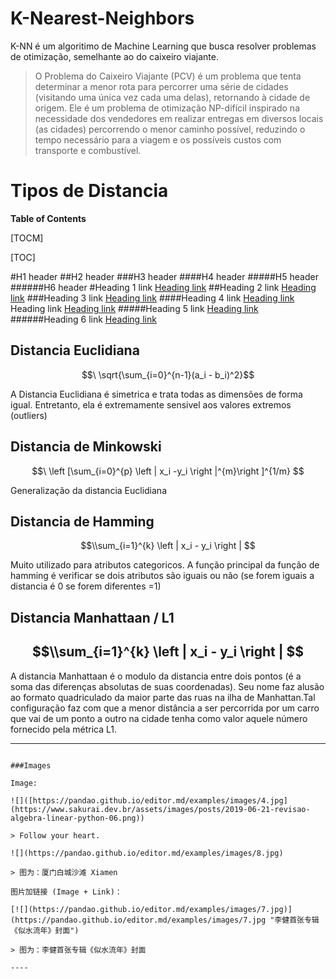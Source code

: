 # K-Nearest-Neighbors
K-NN é um algoritimo de Machine Learning que busca resolver problemas de otimização, semelhante ao do caixeiro viajante.
>O Problema do Caixeiro Viajante (PCV) é um problema que tenta determinar a menor rota para percorrer uma série de cidades (visitando uma única vez cada uma delas), retornando à cidade de origem. Ele é um problema de otimização NP-difícil inspirado na necessidade dos vendedores em realizar entregas em diversos locais (as cidades) percorrendo o menor caminho possível, reduzindo o tempo necessário para a viagem e os possíveis custos com transporte e combustível.

# Tipos de Distancia

**Table of Contents**

[TOCM]

[TOC]

#H1 header
##H2 header
###H3 header
####H4 header
#####H5 header
######H6 header
#Heading 1 link [Heading link](https://github.com/pandao/editor.md "Heading link")
##Heading 2 link [Heading link](https://github.com/pandao/editor.md "Heading link")
###Heading 3 link [Heading link](https://github.com/pandao/editor.md "Heading link")
####Heading 4 link [Heading link](https://github.com/pandao/editor.md "Heading link") Heading link [Heading link](https://github.com/pandao/editor.md "Heading link")
#####Heading 5 link [Heading link](https://github.com/pandao/editor.md "Heading link")
######Heading 6 link [Heading link](https://github.com/pandao/editor.md "Heading link")

Distancia Euclidiana
-------------
$$\ \sqrt{\sum_{i=0}^{n-1}(a_i - b_i)^2}$$

A Distancia Euclidiana é simetrica e trata todas as dimensões de forma igual. Entretanto, ela é extremamente sensivel aos valores extremos (outliers)

Distancia de Minkowski
-------------
$$\ \left [\sum_{i=0}^{p} \left | x_i -y_i \right |^{m}\right ]^{1/m} $$

Generalização da distancia Euclidiana

Distancia de Hamming
------------
$$\\sum_{i=1}^{k} \left | x_i - y_i \right | $$

Muito utilizado para atributos categoricos. A função principal da função de hamming é verificar se dois atributos são iguais ou não (se forem iguais a distancia é 0 se forem diferentes =1) 


Distancia Manhattaan / L1
-------------
$$\\sum_{i=1}^{k} \left | x_i - y_i \right | $$
-------------
A distancia Manhattaan é o modulo da distancia entre dois pontos (é a soma das diferenças absolutas de suas coordenadas). Seu nome faz alusão ao formato quadriculado da maior parte das ruas na ilha de Manhattan.Tal configuração faz com que a menor distância a ser percorrida por um carro que vai de um ponto a outro na cidade tenha como valor aquele número fornecido pela métrica L1.          


----

```

###Images

Image:

![]([https://pandao.github.io/editor.md/examples/images/4.jpg](https://www.sakurai.dev.br/assets/images/posts/2019-06-21-revisao-algebra-linear-python-06.png))

> Follow your heart.

![](https://pandao.github.io/editor.md/examples/images/8.jpg)

> 图为：厦门白城沙滩 Xiamen

图片加链接 (Image + Link)：

[![](https://pandao.github.io/editor.md/examples/images/7.jpg)](https://pandao.github.io/editor.md/examples/images/7.jpg "李健首张专辑《似水流年》封面")

> 图为：李健首张专辑《似水流年》封面
                
----
